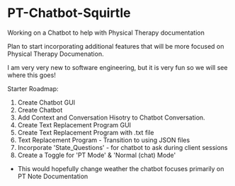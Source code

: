 # PT-Chatbot-Squirtle
Working on a Chatbot to help with Physical Therapy documentation

Plan to start incorporating additional features that will be more focused on Physical Therapy Documenation. 

I am very very new to software engineering, but it is very fun so we will see where this goes!

Starter Roadmap:
1. Create Chatbot GUI
2. Create Chatbot
3. Add Context and Conversation Hisotry to Chatbot Conversation. 
4. Create Text Replacement Program GUI
5. Create Text Replacement Program with .txt file
6. Text Replacement Program - Transition to using JSON files
7. Incorporate 'State_Questions' - for chatbot to ask during client sessions
8. Create a Toggle for 'PT Mode' & 'Normal (chat) Mode'
  - This would hopefully change weather the chatbot focuses primarily on PT Note Documentation
